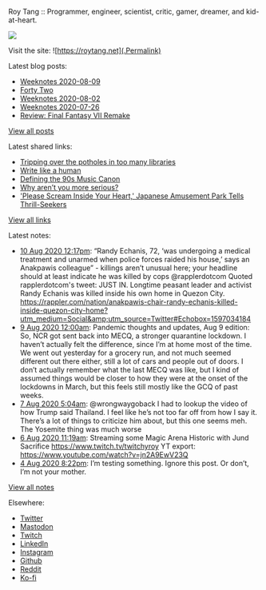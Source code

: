 Roy Tang :: Programmer, engineer, scientist, critic, gamer, dreamer, and kid-at-heart.

![](https://roytang.net/img/profile.jpg)

Visit the site: ![https://roytang.net](.Permalink)

Latest blog posts:
    

- [Weeknotes 2020-08-09](https://roytang.net/2020/08/weeknotes-08-09/)
- [Forty Two](https://roytang.net/2020/08/forty-two/)
- [Weeknotes 2020-08-02](https://roytang.net/2020/08/weeknotes-08-02/)
- [Weeknotes 2020-07-26](https://roytang.net/2020/07/weeknotes-07-26/)
- [Review: Final Fantasy VII Remake](https://roytang.net/2020/07/ff7r-review/)

[View all posts](https://roytang.net/blog)

Latest shared links:
    

- [Tripping over the potholes in too many libraries](https://roytang.net/2020/08/tripping-over-the-potholes-in-too-many-libraries/)
- [Write like a human](https://roytang.net/2020/07/write-like-a-human/)
- [Defining the 90s Music Canon](https://roytang.net/2020/07/defining-the-90s-music-canon/)
- [Why aren’t you more serious?](https://roytang.net/2020/07/why-arent-you-more-serious/)
- [&#39;Please Scream Inside Your Heart,&#39; Japanese Amusement Park Tells Thrill-Seekers](https://roytang.net/2020/07/please-scream-inside-your-heart-japanese-amusement-park-tells-thrill-seekers/)

[View all links](https://roytang.net/links)

Latest notes:
    

- [10 Aug 2020 12:17pm](https://roytang.net/2020/08/1292797333357248513/): &ldquo;Randy Echanis, 72, &lsquo;was undergoing a medical treatment and unarmed when police forces raided his house,&rsquo; says an Anakpawis colleague&rdquo; - killings aren&rsquo;t unusual here; your headline should at least indicate he was killed by cops @rapplerdotcom
Quoted rapplerdotcom&#39;s tweet:   JUST IN. Longtime peasant leader and activist Randy Echanis was killed inside his own home in Quezon City. https://rappler.com/nation/anakpawis-chair-randy-echanis-killed-inside-quezon-city-home?utm_medium=Social&amp;utm_source=Twitter#Echobox=1597034184  
- [9 Aug 2020 12:00am](https://roytang.net/2020/08/covid19-08-09/): Pandemic thoughts and updates, Aug 9 edition:
 So, NCR got sent back into MECQ, a stronger quarantine lockdown. I haven&rsquo;t actually felt the difference, since I&rsquo;m at home most of the time. We went out yesterday for a grocery run, and not much seemed different out there either, still a lot of cars and people out of doors. I don&rsquo;t actually remember what the last MECQ was like, but I kind of assumed things would be closer to how they were at the onset of the lockdowns in March, but this feels still mostly like the GCQ of past weeks.
- [7 Aug 2020 5:04am](https://roytang.net/2020/08/1291601175020597248/): @wrongwaygoback I had to lookup the video of how Trump said Thailand. I feel like he&rsquo;s not too far off from how I say it. There&rsquo;s a lot of things to criticize him about, but this one seems meh. The Yosemite thing was much worse
- [6 Aug 2020 11:19am](https://roytang.net/2020/08/1291332988135931904/): Streaming some Magic Arena Historic with Jund Sacrifice https://www.twitch.tv/twitchyroy
YT export: https://www.youtube.com/watch?v=jn2A9EwV23Q
- [4 Aug 2020 8:22pm](https://roytang.net/2020/08/438c67100e2f5d99412ecb63e6eb9bca/): I&rsquo;m testing something.
Ignore this post.
Or don&rsquo;t, I&rsquo;m not your mother.

[View all notes](https://roytang.net/notes)

Elsewhere:

- [Twitter](https://twitter.com/roytang)
- [Mastodon](https://mastodon.technology/@roytang)
- [Twitch](https://twitch.tv/twitchyroy)
- [LinkedIn](https://www.linkedin.com/in/roytang)
- [Instagram](https://instagram.com/roytang0400)
- [Github](https://github.com/roytang)
- [Reddit](https://reddit.com/u/hungryroy)
- [Ko-fi](https://ko-fi.com/roytang)
